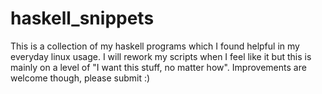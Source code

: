 # haskell_snippets
This is a collection of my haskell programs which I found helpful in my everyday linux usage.
I will rework my scripts when I feel like it but this is mainly on a level of "I want this stuff, no matter how". Improvements are welcome though, please submit :)

